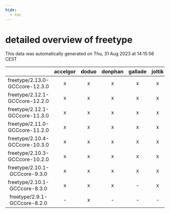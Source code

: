 ```yaml
---
hide:
  - toc
---
```


detailed overview of freetype
=============================


This data was automatically generated on Thu, 31 Aug 2023 at 14:15:56 CEST  

| |accelgor|doduo|donphan|gallade|joltik|skitty|swalot|victini|
| :---: | :---: | :---: | :---: | :---: | :---: | :---: | :---: | :---: |
|freetype/2.13.0-GCCcore-12.3.0|x|x|x|x|x|x|x|x|
|freetype/2.12.1-GCCcore-12.2.0|x|x|x|x|x|x|x|x|
|freetype/2.12.1-GCCcore-11.3.0|x|x|x|x|x|x|x|x|
|freetype/2.11.0-GCCcore-11.2.0|x|x|x|x|x|x|x|x|
|freetype/2.10.4-GCCcore-10.3.0|x|x|x|x|x|x|x|x|
|freetype/2.10.3-GCCcore-10.2.0|x|x|x|x|x|x|x|x|
|freetype/2.10.1-GCCcore-9.3.0|x|x|x|x|x|x|x|x|
|freetype/2.10.1-GCCcore-8.3.0|x|x|x|-|x|x|x|x|
|freetype/2.9.1-GCCcore-8.2.0|-|x|-|-|-|-|x|-|
